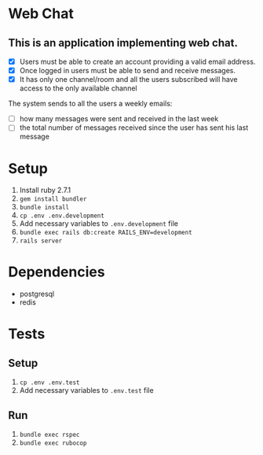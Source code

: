 # Web Chat

## This is an application implementing web chat.

- [x] Users must be able to create an account providing a valid email address.
- [x] Once logged in users must be able to send and receive messages.
- [x] It has only one channel/room and all the users subscribed will have access to the only available channel

The system sends to all the users a weekly emails:
 - [ ] how many messages were sent and received in the last week
 - [ ] the total number of messages received since the user has sent his last message

# Setup

1. Install ruby 2.7.1
2. `gem install bundler`
3. `bundle install`
4. `cp .env .env.development`
5. Add necessary variables to `.env.development` file
6. `bundle exec rails db:create RAILS_ENV=development`
7. `rails server`

# Dependencies

- postgresql
- redis

# Tests

## Setup

1. `cp .env .env.test`
2. Add necessary variables to `.env.test` file

## Run

1. `bundle exec rspec`
2. `bundle exec rubocop`
